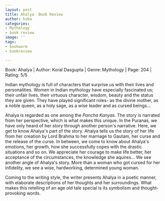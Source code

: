 ```yaml
---
layout: post
title: Ahalya- Book Review
author: hiba
categories:
- Mythology
- book review
image: ''
tags:
- bookworm
- bookreview

---
```

Book: Ahalya | Author: Koral Dasgupta | Genre: Mythology | Page: 204 | Rating: 5/5

Indian mythology is full of characters that surprise us with their lives and personalities. Women in Indian mythology have especially fascinated us; their unfair lives, their virtuous character, wisdom, beauty and the status they are given. They have played significant roles- as the divine mother, as a noble queen, as a holy sage, as a wise leader and as cursed beings...

Ahalya is regarded as one among the _Pancha Kanyas._ The story is narrated from her perspective, which is what makes this unique. In the Puranas, we have only heard of her story through another person's narrative. Here, we get to know Ahalya's part of the story. Ahalya tells us the story of her life from her creation by Lord Brahma to her marriage to Gautam, her curse and the release of the curse. In between, we come to know about Ahalya's emotions, her growth, how she successfully copes with the drastic situations and so on. We appreciate her courage to make life better, her acceptance of the circumstances, the knowledge she aquires... We see another angle of Ahalya's story. More than a woman who got cursed for her infidelity, we see a wise, hardworking, determined young woman.

Coming to the writing style, the writer presents Ahalya in a poetic manner, with elaborate descriptions of her thoughts and her surroundings. What makes this retelling of an age old tale special is its symbolism and thought-provoking words. 